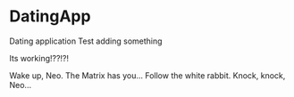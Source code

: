# DatingApp

Dating application
Test adding something

Its working!??!?!

Wake up, Neo.
The Matrix has you...
Follow the white rabbit.
Knock, knock, Neo...

